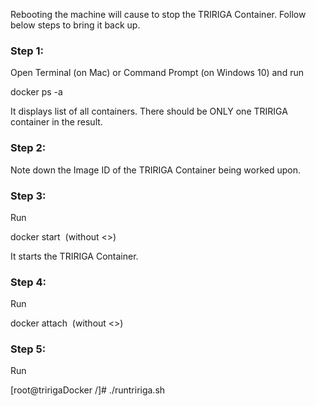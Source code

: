 Rebooting the machine will cause to stop the TRIRIGA Container. Follow below steps to bring it back up.

### Step 1: 

Open Terminal (on Mac) or Command Prompt (on Windows 10) and run

docker ps -a 

It displays list of all containers. 
There should be ONLY one TRIRIGA container in the result. 

### Step 2: 

Note down the Image ID of the TRIRIGA Container being worked upon. 

### Step 3: 

Run

docker start <Image ID> (without <>)

It starts the TRIRIGA Container.

### Step 4: 

Run

docker attach <Image ID> (without <>)

### Step 5:

Run 

[root@tririgaDocker /]# ./runtririga.sh
